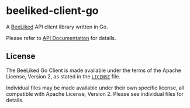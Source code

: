 # beeliked-client-go

A [BeeLiked](https://www.beeliked.com) API client library written in Go.

Please refer to [API Documentation](https://developer.beeliked.com/) for details. 


## License
The BeeLiked Go Client is made available under the terms of the Apache License, Version 2, as stated in the [`LICENSE`](LICENSE) file.

Individual files may be made available under their own specific license, all compatible with Apache License, Version 2. Please see individual files for details.
